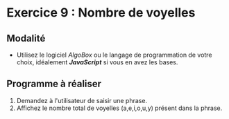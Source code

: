 # Exercice 9 : Nombre de voyelles

## Modalité

- Utilisez le logiciel *AlgoBox* ou le langage de programmation de votre choix, idéalement ***JavaScript*** si vous en avez les bases.

## Programme à réaliser

1. Demandez à l'utilisateur de saisir une phrase.
2. Affichez le nombre total de voyelles (a,e,i,o,u,y) présent dans la phrase.